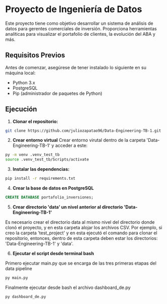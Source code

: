 # Proyecto de Ingeniería de Datos

Este proyecto tiene como objetivo desarrollar un sistema de análisis de datos para gerentes comerciales de inversión. Proporciona herramientas analíticas para visualizar el portafolio de clientes, la evolución del ABA y más.

## Requisitos Previos

Antes de comenzar, asegúrese de tener instalado lo siguiente en su máquina local:

- Python 3.x
- PostgreSQL
- Pip (administrador de paquetes de Python)

## Ejecución

1. **Clonar el repositorio:**

```bash
git clone https://github.com/juliozapatao96/Data-Engineering-TB-1.git
```
2. **Crear entorno virtual**
Crear entorno virutal dentro de la carpeta 'Data-Engineering-TB-1' y acceder a este:
```bash
py -m venv .venv_test_tb
source .venv_test_tb/Scripts/activate
```
3. **Instalar las dependencias:**
```bash
pip install -r requirements.txt
```

4. **Crear la base de datos en PostgreSQL**
```sql
CREATE DATABASE portafolio_inversiones;
```
5. **Crear directorio 'data' un nivel anterior al directorio 'Data-Engineering-TB-1'**

Es necesario crear el directorio data al mismo nivel del directorio donde clonó el proyecto, y en esta carpeta alojar los archivos CSV. Por ejemplo, si creo la carpeta 'test_project' y en esta ejecutó el comando para clonar el repositorio, entonces, dentro de esta carpeta deben estar los directorios: 'Data-Engineering-TB-1' y 'data'.

6. **Ejecutar el script desde terminal bash**

Primero ejecutar main.py que se encarga de las tres primeras etapas del data pipeline

```bash
py main.py
```

Finalmente ejecutar desde bash el archivo dashboard_de.py
```bash
py dashboard_de.py
```
